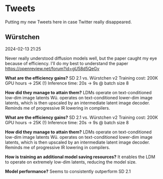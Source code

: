# Tweets

Putting my new Tweets here in case Twitter really disappeared.


## Würstchen

2024-02-13 21:25

Never really understood diffusion models well, but the paper caught my eye because of efficiency.
I'll do my best to understand the paper
https://openreview.net/forum?id=gU58d5QeGv

**What are the efficiency gains?**
SD 2.1 vs. Würstchen v2
Training cost: 200K GPU hours -> 25K (!)
Inference time: 20s -> 9s @ batch size 8

**How did they manage to attain them?**
LDMs operate on text-conditioned low-dim image latents
Wü. operates on text-conditioned lower-dim image latents, which is then upscaled by an intermediate latent image decoder.
Reminds me of progressive IR lowering in compilers.

**What are the efficiency gains?**
SD 2.1 vs. Würstchen v2
Training cost: 200K GPU hours -> 25K (!)
Inference time: 20s -> 9s @ batch size 8

**How did they manage to attain them?**
LDMs operate on text-conditioned low-dim image latents
Wü. operates on text-conditioned lower-dim image latents, which is then upscaled by an intermediate latent image decoder.
Reminds me of progressive IR lowering in compilers.

**How is training an additional model saving resources?**
It enables the LDM to operate on extremely low-dim latents, reducing the model size.

**Model performance?**
Seems to consistently outperform SD 2.1


